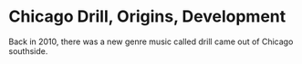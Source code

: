 # Chicago Drill, Origins, Development

Back in 2010, there was a new genre music called drill came out of Chicago southside. 
